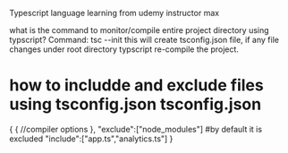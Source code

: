 Typescript language learning from udemy instructor max

what is the command to monitor/compile entire project directory using typscript?
Command: tsc --init 
this will create tsconfig.json file, if any file changes under root directory typscript re-compile the project.

how to includde and exclude files using tsconfig.json
tsconfig.json
=============
{
    {
        //compiler options
    },
    "exclude":["node_modules"] #by default it is excluded
    "include":["app.ts","analytics.ts"]
}

